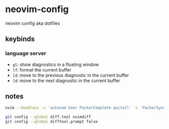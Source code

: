 # neovim-config
neovim config aka dotfiles

## keybinds

### language server
- `gl`: show diagnostics in a floating window
- `lf`: format the current buffer
- `[d`: move to the previous diagnostic in the current buffer
- `]d`: move to the next diagnostic in the current buffer

## notes

```bash
nvim --headless -c 'autocmd User PackerComplete quitall' -c 'PackerSync'
```

```bash
git config --global diff.tool nvimdiff
git config --global difftool.prompt false
```

